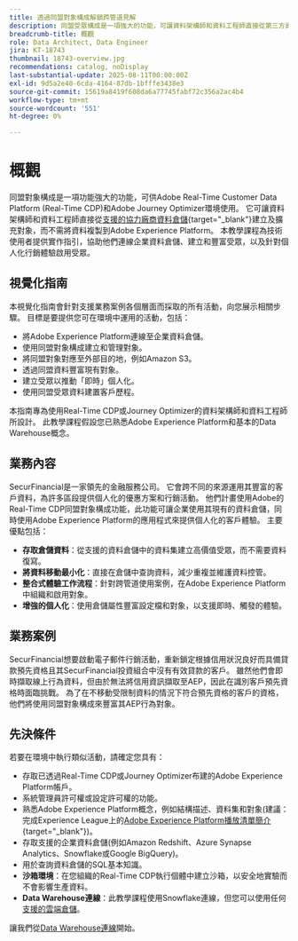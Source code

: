 ```yaml
---
title: 透過同盟對象構成解鎖跨管道見解
description: 同盟受眾構成是一項強大的功能，可讓資料架構師和資料工程師直接從第三方資料倉儲建立受眾，並擴充受眾。
breadcrumb-title: 概觀
role: Data Architect, Data Engineer
jira: KT-18743
thumbnail: 18743-overview.jpg
recommendations: catalog, noDisplay
last-substantial-update: 2025-08-11T00:00:00Z
exl-id: 9d5a2e40-6cda-4164-87db-1bfffe3438e3
source-git-commit: 15619a8419f608da6a77745fabf72c356a2ac4b4
workflow-type: tm+mt
source-wordcount: '551'
ht-degree: 0%

---
```


# 概觀

同盟對象構成是一項功能強大的功能，可供Adobe Real-Time Customer Data Platform (Real-Time CDP)和Adobe Journey Optimizer環境使用。 它可讓資料架構師和資料工程師直接從[支援的協力廠商資料倉儲](https://experienceleague.adobe.com/en/docs/federated-audience-composition/using/start/access-prerequisites){target="_blank"}建立及擴充對象，而不需將資料複製到Adobe Experience Platform。 本教學課程為技術使用者提供實作指引，協助他們連線企業資料倉儲、建立和豐富受眾，以及針對個人化行銷體驗啟用受眾。

## 視覺化指南

本視覺化指南會針對支援業務案例各個層面而採取的所有活動，向您展示相關步驟。 目標是要提供您可在環境中運用的活動，包括：

- 將Adobe Experience Platform連線至企業資料倉儲。
- 使用同盟對象構成建立和管理對象。
- 將同盟對象對應至外部目的地，例如Amazon S3。
- 透過同盟資料豐富現有對象。
- 建立受眾以推動「即時」個人化。
- 使用同盟受眾資料建置客戶歷程。

本指南專為使用Real-Time CDP或Journey Optimizer的資料架構師和資料工程師所設計。 此教學課程假設您已熟悉Adobe Experience Platform和基本的Data Warehouse概念。

## 業務內容

SecurFinancial是一家領先的金融服務公司。 它會跨不同的來源運用其豐富的客戶資料，為許多區段提供個人化的優惠方案和行銷活動。 他們計畫使用Adobe的Real-Time CDP同盟對象構成功能，此功能可讓企業使用其現有的資料倉儲，同時使用Adobe Experience Platform的應用程式來提供個人化的客戶體驗。 主要優點包括：

- **存取倉儲資料**：從支援的資料倉儲中的資料集建立高價值受眾，而不需要資料復寫。
- **將資料移動最小化**：直接在倉儲中查詢資料，減少重複並維護資料控管。
- **整合式體驗工作流程**：針對跨管道使用案例，在Adobe Experience Platform中組織和啟用對象。
- **增強的個人化**：使用倉儲屬性豐富設定檔和對象，以支援即時、觸發的體驗。

## 業務案例

SecurFinancial想要啟動電子郵件行銷活動，重新鎖定根據信用狀況良好而具備貸款預先資格且其SecurFinancial投資組合中沒有有效貸款的客戶。 雖然他們會即時擷取線上行為資料，但由於無法將信用資訊擷取至AEP，因此在識別客戶預先資格時面臨挑戰。 為了在不移動受限制資料的情況下符合預先資格的客戶的資格，他們將使用同盟對象構成來豐富其AEP行為對象。

## 先決條件

若要在環境中執行類似活動，請確定您具有：

- 存取已透過Real-Time CDP或Journey Optimizer布建的Adobe Experience Platform帳戶。
- 系統管理員許可權或設定許可權的功能。
- 熟悉Adobe Experience Platform概念，例如結構描述、資料集和對象(建議：完成Experience League上的[Adobe Experience Platform播放清單簡介](https://experienceleague.adobe.com/en/playlists/experience-platform-introduction?lang=en){target="_blank"})。
- 存取支援的企業資料倉儲(例如Amazon Redshift、Azure Synapse Analytics、Snowflake或Google BigQuery)。
- 用於查詢資料倉儲的SQL基本知識。
- **沙箱環境**：在您組織的Real-Time CDP執行個體中建立沙箱，以安全地實驗而不會影響生產資料。
- **Data Warehouse連線**：此教學課程使用Snowflake連線，但您可以使用任何[支援的雲端倉儲](https://experienceleague.adobe.com/en/docs/federated-audience-composition/using/start/access-prerequisites)。

讓我們從[Data Warehouse連線](data-warehouse-connection.md)開始。
